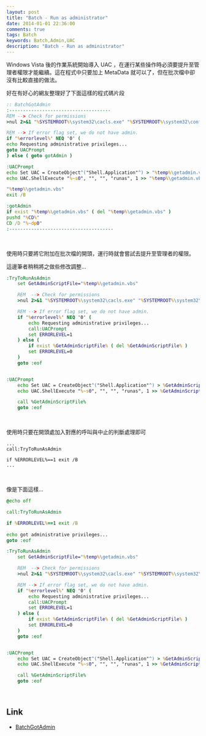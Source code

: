 ```yaml
---
layout: post
title: "Batch - Run as administrator"
date: 2014-01-01 22:36:00
comments: true
tags: Batch
keywords: Batch,Admin,UAC
description: "Batch - Run as administrator"
---
```


Windows Vista 後的作業系統開始導入 UAC ，在運行某些操作時必須要提升至管理者權限才能繼續。這在程式中只要加上 MetaData 就可以了，但在批次檔中卻沒有比較直接的做法。

<!-- More -->

好在有好心的網友整理好了下面這樣的程式碼片段

```bat
:: BatchGotAdmin
:-------------------------------------
REM --> Check for permissions
>nul 2>&1 "%SYSTEMROOT%\system32\cacls.exe" "%SYSTEMROOT%\system32\config\system"

REM --> If error flag set, we do not have admin.
if '%errorlevel%' NEQ '0' (
echo Requesting administrative privileges...
goto UACPrompt
) else ( goto gotAdmin )

:UACPrompt
echo Set UAC = CreateObject^("Shell.Application"^) > "%temp%\getadmin.vbs"
echo UAC.ShellExecute "%~s0", "", "", "runas", 1 >> "%temp%\getadmin.vbs"

"%temp%\getadmin.vbs"
exit /B

:gotAdmin
if exist "%temp%\getadmin.vbs" ( del "%temp%\getadmin.vbs" )
pushd "%CD%"
CD /D "%~dp0"
:--------------------------------------
```

<br/>

使用時只要將它附加在批次檔的開頭，運行時就會嘗試去提升至管理者的權限。  

這邊筆者稍稍將之做些修改調整...  

```bat
:TryToRunAsAdmin
    set GetAdminScriptFile="%temp%\getadmin.vbs"

    REM  --> Check for permissions
    >nul 2>&1 "%SYSTEMROOT%\system32\cacls.exe" "%SYSTEMROOT%\system32\config\system"

    REM --> If error flag set, we do not have admin.
    if '%errorlevel%' NEQ '0' (
        echo Requesting administrative privileges...
        call:UACPrompt
        set ERRORLEVEL=1
    ) else ( 
        if exist %GetAdminScriptFile% ( del %GetAdminScriptFile% )
        set ERRORLEVEL=0
    )
    goto :eof


:UACPrompt
    echo Set UAC = CreateObject^("Shell.Application"^) > %GetAdminScriptFile%
    echo UAC.ShellExecute "%~s0", "", "", "runas", 1 >> %GetAdminScriptFile%

    call %GetAdminScriptFile%
    goto :eof
```

<br/>

使用時只要在開頭處加入對應的呼叫與中止的判斷處理即可  

    ...
    call:TryToRunAsAdmin

    if %ERRORLEVEL%==1 exit /B
    ...
    
<br/>

像是下面這樣...  

```bat
@echo off

call:TryToRunAsAdmin

if %ERRORLEVEL%==1 exit /B
    
echo got administrative privileges...
goto :eof

:TryToRunAsAdmin
    set GetAdminScriptFile="%temp%\getadmin.vbs"

    REM  --> Check for permissions
    >nul 2>&1 "%SYSTEMROOT%\system32\cacls.exe" "%SYSTEMROOT%\system32\config\system"

    REM --> If error flag set, we do not have admin.
    if '%errorlevel%' NEQ '0' (
        echo Requesting administrative privileges...
        call:UACPrompt
        set ERRORLEVEL=1
    ) else ( 
        if exist %GetAdminScriptFile% ( del %GetAdminScriptFile% )
        set ERRORLEVEL=0
    )
    goto :eof


:UACPrompt
    echo Set UAC = CreateObject^("Shell.Application"^) > %GetAdminScriptFile%
    echo UAC.ShellExecute "%~s0", "", "", "runas", 1 >> %GetAdminScriptFile%

    call %GetAdminScriptFile%
    goto :eof
```

<br/>

Link
----
* [BatchGotAdmin](https://sites.google.com/site/eneerge/scripts/batchgotadmin)
